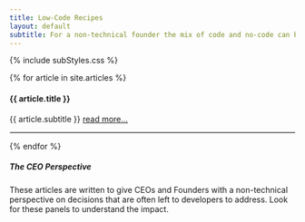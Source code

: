 ```yaml
---
title: Low-Code Recipes
layout: default
subtitle: For a non-technical founder the mix of code and no-code can be a challenge. Here are some approaches to demystify the decision-making processes.
---
```


{% include subStyles.css %}

{% for article in site.articles %}
  <div class="row">
    <div class="col-6">
      <h4>
        {{ article.title }}
      </h4>
    </div>
    <div class="col-6">
      {{ article.subtitle }}
      <a href="{{ article.url }}">read more...</a>
    </div>
  </div>
  <hr>
{% endfor %}

<div class="mt-5 mb-5 tech-note">
    <h5>
     The CEO Perspective
    </h5>
    <p>
        These articles are written to give CEOs and Founders with
        a non-technical perspective on decisions that are often left
        to developers to address. Look for these panels to understand
        the impact.
    </p>
</div>

<style>
 hr { border: 1px solid #DFDFDF; }
</style>